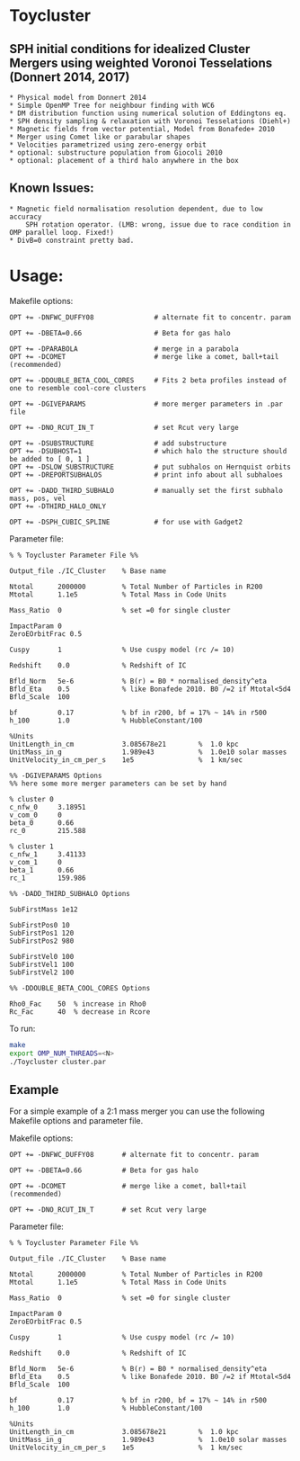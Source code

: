 # Toycluster

## SPH initial conditions for idealized Cluster Mergers using weighted Voronoi Tesselations (Donnert 2014, 2017)

	* Physical model from Donnert 2014
	* Simple OpenMP Tree for neighbour finding with WC6
	* DM distribution function using numerical solution of Eddingtons eq.
	* SPH density sampling & relaxation with Voronoi Tesselations (Diehl+)
	* Magnetic fields from vector potential, Model from Bonafede+ 2010
	* Merger using Comet like or parabular shapes
	* Velocities parametrized using zero-energy orbit
	* optional: substructure population from Giocoli 2010
	* optional: placement of a third halo anywhere in the box
	
## Known Issues: 
	* Magnetic field normalisation resolution dependent, due to low accuracy
		SPH rotation operator. (LMB: wrong, issue due to race condition in OMP parallel loop. Fixed!)
	* DivB=0 constraint pretty bad.


# Usage:

Makefile options:
```
OPT += -DNFWC_DUFFY08               # alternate fit to concentr. param

OPT += -DBETA=0.66                  # Beta for gas halo

OPT += -DPARABOLA                   # merge in a parabola
OPT += -DCOMET                      # merge like a comet, ball+tail (recommended)

OPT += -DDOUBLE_BETA_COOL_CORES     # Fits 2 beta profiles instead of one to resemble cool-core clusters

OPT += -DGIVEPARAMS                 # more merger parameters in .par file

OPT += -DNO_RCUT_IN_T               # set Rcut very large

OPT += -DSUBSTRUCTURE               # add substructure
OPT += -DSUBHOST=1                  # which halo the structure should be added to [ 0, 1 ]
OPT += -DSLOW_SUBSTRUCTURE          # put subhalos on Hernquist orbits
OPT += -DREPORTSUBHALOS             # print info about all subhaloes

OPT += -DADD_THIRD_SUBHALO          # manually set the first subhalo mass, pos, vel
OPT += -DTHIRD_HALO_ONLY

OPT += -DSPH_CUBIC_SPLINE           # for use with Gadget2
```

Parameter file:

```
% % Toycluster Parameter File %%

Output_file ./IC_Cluster    % Base name

Ntotal      2000000         % Total Number of Particles in R200
Mtotal      1.1e5           % Total Mass in Code Units

Mass_Ratio  0               % set =0 for single cluster

ImpactParam 0
ZeroEOrbitFrac 0.5

Cuspy       1               % Use cuspy model (rc /= 10)

Redshift    0.0             % Redshift of IC

Bfld_Norm   5e-6            % B(r) = B0 * normalised_density^eta
Bfld_Eta    0.5             % like Bonafede 2010. B0 /=2 if Mtotal<5d4
Bfld_Scale  100

bf          0.17            % bf in r200, bf = 17% ~ 14% in r500
h_100       1.0             % HubbleConstant/100

%Units
UnitLength_in_cm            3.085678e21        %  1.0 kpc
UnitMass_in_g               1.989e43           %  1.0e10 solar masses
UnitVelocity_in_cm_per_s    1e5                %  1 km/sec

%% -DGIVEPARAMS Options
%% here some more merger parameters can be set by hand

% cluster 0
c_nfw_0     3.18951
v_com_0     0
beta_0      0.66
rc_0        215.588

% cluster 1
c_nfw_1     3.41133
v_com_1     0
beta_1      0.66
rc_1        159.986

%% -DADD_THIRD_SUBHALO Options

SubFirstMass 1e12

SubFirstPos0 10
SubFirstPos1 120
SubFirstPos2 980

SubFirstVel0 100
SubFirstVel1 100
SubFirstVel2 100

%% -DDOUBLE_BETA_COOL_CORES Options

Rho0_Fac	50  % increase in Rho0
Rc_Fac		40  % decrease in Rcore
```

To run:

```bash
make
export OMP_NUM_THREADS=<N>
./Toycluster cluster.par
```

## Example

For a simple example of a 2:1 mass merger you can use the following Makefile options and parameter file.

Makefile options:

```
OPT += -DNFWC_DUFFY08       # alternate fit to concentr. param

OPT += -DBETA=0.66          # Beta for gas halo

OPT += -DCOMET              # merge like a comet, ball+tail (recommended)

OPT += -DNO_RCUT_IN_T       # set Rcut very large
```

Parameter file:

```
% % Toycluster Parameter File %%

Output_file ./IC_Cluster    % Base name

Ntotal      2000000         % Total Number of Particles in R200
Mtotal      1.1e5           % Total Mass in Code Units

Mass_Ratio  0               % set =0 for single cluster

ImpactParam 0
ZeroEOrbitFrac 0.5

Cuspy       1               % Use cuspy model (rc /= 10)

Redshift    0.0             % Redshift of IC

Bfld_Norm   5e-6            % B(r) = B0 * normalised_density^eta
Bfld_Eta    0.5             % like Bonafede 2010. B0 /=2 if Mtotal<5d4
Bfld_Scale  100

bf          0.17            % bf in r200, bf = 17% ~ 14% in r500
h_100       1.0             % HubbleConstant/100

%Units
UnitLength_in_cm            3.085678e21        %  1.0 kpc
UnitMass_in_g               1.989e43           %  1.0e10 solar masses
UnitVelocity_in_cm_per_s    1e5                %  1 km/sec
```